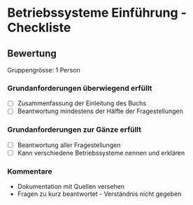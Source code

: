 # Betriebssysteme Einführung - Checkliste

## Bewertung

Gruppengrösse: 1 Person
### Grundanforderungen **überwiegend erfüllt**

- [ ] Zusammenfassung der Einleitung des Buchs
- [ ] Beantwortung mindestens der Hälfte der Fragestellungen

### Grundanforderungen **zur Gänze erfüllt**

- [ ] Beantwortung aller Fragestellungen
- [ ] Kann verschiedene Betriebssysteme nennen und erklären

### Kommentare
* Dokumentation mit Quellen versehen
* Fragen zu kurz beantwortet - Verständnis nicht gegeben

